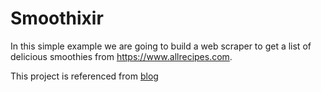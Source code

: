 # Smoothixir
 
 In this simple example we are going to build a web scraper to get a list of delicious smoothies from https://www.allrecipes.com.

 This project is referenced from [blog](https://medium.com/@Julien_Corb/web-scraping-with-elixir-using-httpoison-and-floki-26ebaa03b076)

